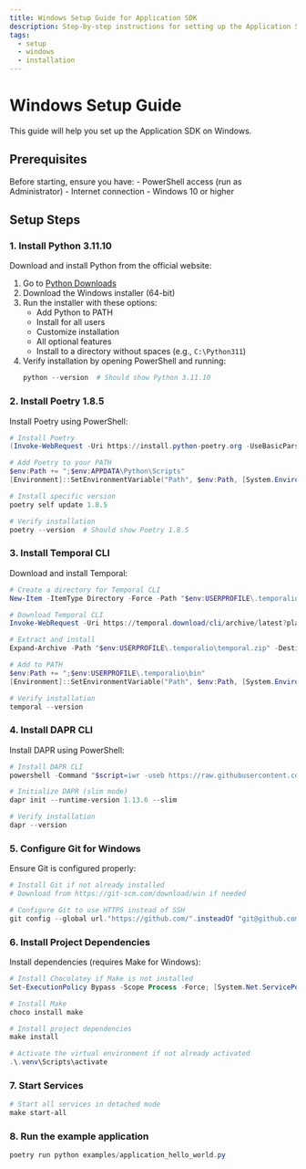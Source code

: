 ```yaml
---
title: Windows Setup Guide for Application SDK
description: Step-by-step instructions for setting up the Application SDK on Windows
tags:
  - setup
  - windows
  - installation
---
```


# Windows Setup Guide

This guide will help you set up the Application SDK on Windows.

## Prerequisites

Before starting, ensure you have:
      - PowerShell access (run as Administrator)
      - Internet connection
      - Windows 10 or higher

## Setup Steps

### 1. Install Python 3.11.10

Download and install Python from the official website:

1. Go to [Python Downloads](https://www.python.org/downloads/release/python-31110/)
2. Download the Windows installer (64-bit)
3. Run the installer with these options:
      - Add Python to PATH
      - Install for all users
      - Customize installation
      - All optional features
      - Install to a directory without spaces (e.g., `C:\Python311`)
4. Verify installation by opening PowerShell and running:
   ```powershell
   python --version  # Should show Python 3.11.10
   ```

### 2. Install Poetry 1.8.5

Install Poetry using PowerShell:

```powershell
# Install Poetry
(Invoke-WebRequest -Uri https://install.python-poetry.org -UseBasicParsing).Content | python -

# Add Poetry to your PATH
$env:Path += ";$env:APPDATA\Python\Scripts"
[Environment]::SetEnvironmentVariable("Path", $env:Path, [System.EnvironmentVariableTarget]::User)

# Install specific version
poetry self update 1.8.5

# Verify installation
poetry --version  # Should show Poetry 1.8.5
```

### 3. Install Temporal CLI

Download and install Temporal:

```powershell
# Create a directory for Temporal CLI
New-Item -ItemType Directory -Force -Path "$env:USERPROFILE\.temporalio\bin"

# Download Temporal CLI
Invoke-WebRequest -Uri https://temporal.download/cli/archive/latest?platform=windows&arch=amd64 -OutFile "$env:USERPROFILE\.temporalio\temporal.zip"

# Extract and install
Expand-Archive -Path "$env:USERPROFILE\.temporalio\temporal.zip" -DestinationPath "$env:USERPROFILE\.temporalio\bin" -Force

# Add to PATH
$env:Path += ";$env:USERPROFILE\.temporalio\bin"
[Environment]::SetEnvironmentVariable("Path", $env:Path, [System.EnvironmentVariableTarget]::User)

# Verify installation
temporal --version
```

### 4. Install DAPR CLI

Install DAPR using PowerShell:

```powershell
# Install DAPR CLI
powershell -Command "$script=iwr -useb https://raw.githubusercontent.com/dapr/cli/master/install/install.ps1; $block=[ScriptBlock]::Create($script); invoke-command -ScriptBlock $block -ArgumentList 1.14.1"

# Initialize DAPR (slim mode)
dapr init --runtime-version 1.13.6 --slim

# Verify installation
dapr --version
```

### 5. Configure Git for Windows

Ensure Git is configured properly:

```powershell
# Install Git if not already installed
# Download from https://git-scm.com/download/win if needed

# Configure Git to use HTTPS instead of SSH
git config --global url."https://github.com/".insteadOf "git@github.com:"
```

### 6. Install Project Dependencies

Install dependencies (requires Make for Windows):

```powershell
# Install Chocolatey if Make is not installed
Set-ExecutionPolicy Bypass -Scope Process -Force; [System.Net.ServicePointManager]::SecurityProtocol = [System.Net.ServicePointManager]::SecurityProtocol -bor 3072; iex ((New-Object System.Net.WebClient).DownloadString('https://community.chocolatey.org/install.ps1'))

# Install Make
choco install make

# Install project dependencies
make install

# Activate the virtual environment if not already activated
.\.venv\Scripts\activate
```

### 7. Start Services

```powershell
# Start all services in detached mode
make start-all
```

### 8. Run the example application

```powershell
poetry run python examples/application_hello_world.py
```
